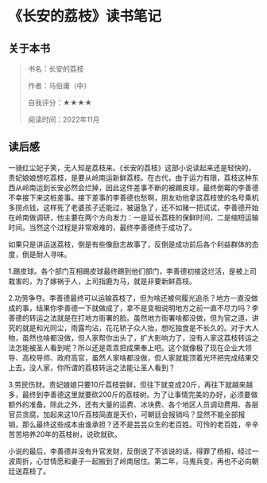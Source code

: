 # 《长安的荔枝》读书笔记

## 关于本书

> 书名：长安的荔枝
>
> 作者：马伯庸（中）
>
> 自我评分：★★★★
>
> 阅读时间：2022年11月

## 读后感

一骑红尘妃子笑，无人知是荔枝来。《长安的荔枝》这部小说读起来还是轻快的，贵妃娘娘想吃荔枝，是要从岭南运新鲜荔枝。在古代，由于运力有限，荔枝这种东西从岭南运到长安必然会烂掉，因此这件差事不断的被踢皮球，最终倒霉的李善德不幸接下来这桩差事。接下差事的李善德也愁啊，朋友劝他拿这荔枝使的名号乘机多捞点钱，这样死了老婆孩子还能过，被逼急了，还不如赌一把试试，李善德开始在岭南做调研，他主要在两个方向发力：一是延长荔枝的保鲜时间，二是缩短运输时间。当然这个过程是非常艰难的，最终李善德终于成功了。

如果只是讲运送荔枝，倒是有些像励志故事了，反倒是成功前后各个利益群体的态度，倒是耐人寻味。

1.踢皮球。各个部门互相踢皮球最终踢到他们部门，李善德初接这烂活，是被上司栽害的，为了嫁祸于人，上司指鹿为马，就是非要新鲜荔枝。

2.功劳争夺。李善德最终可以运输荔枝了，但为啥还被何履光追杀？地方一直没做成的事，结果你李善德一下就做成了，拿不是变相说明地方之前一直不尽力吗？李善德的转运之法就是在打地方衙署的脸。虽然地方衙署啥都没做，但为官之道，讲究的就是和光同尘，雨露均沾，花花轿子众人抬，想吃独食是不长久的。对于大人物，虽然也啥都没做，但人家帮你出头了，扩大影响力了，没有人家这荔枝转运之法怎能被圣人看到呢？所以还是乖乖把成果奉上吧。这个就像极了现在企业大领导、高校导师、政府高官，虽然人家啥都没做，但人家就能顶着光环把完成结果交上去，没人家，你所谓的荔枝转运之法能让圣人看到？

3.劳民伤财。贵妃娘娘只要10斤荔枝尝鲜，但往下就变成20斤，再往下就越来越多，最终到李善德这里就要砍200斤的荔枝树。为了让事情完美的办好，必须要做额外的准备。除此之外，还有大量的运费、冰块费、各个地区人员调动费用、各层官员贪腐，加起来这10斤荔枝简直是天价，可朝廷会报销吗？显然不能全部报销，那么最终这些成本由谁承担？还不是芸芸众生的老百姓。可怜的老百姓，辛辛苦苦培养20年的荔枝树，说砍就砍。

小说的最后，李善德并没有升官发财，反倒说了不该说的话，得罪了杨相，经过一波周折，心甘情愿和妻子一起搬到了岭南居住。第二年，马嵬兵变，再也不必向朝廷送荔枝了。